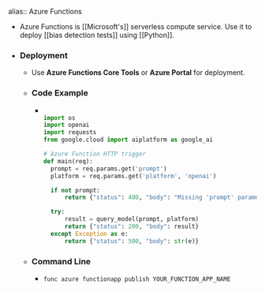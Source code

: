 alias:: Azure Functions

- Azure Functions is [[Microsoft's]] serverless compute service. Use it to deploy [[bias detection tests]] using [[Python]].
- ### Deployment
	- Use **Azure Functions Core Tools** or **Azure Portal** for deployment.
	- ### Code Example
		- ```python
		  
		  import os
		  import openai
		  import requests
		  from google.cloud import aiplatform as google_ai
		  
		  # Azure Function HTTP trigger
		  def main(req):
		    prompt = req.params.get('prompt')
		    platform = req.params.get('platform', 'openai')
		  
		    if not prompt:
		        return {"status": 400, "body": "Missing 'prompt' parameter"}
		  
		    try:
		        result = query_model(prompt, platform)
		        return {"status": 200, "body": result}
		    except Exception as e:
		        return {"status": 500, "body": str(e)}
		  
		  ```
	- ### Command Line
		- ```bash
		  func azure functionapp publish YOUR_FUNCTION_APP_NAME
		  ```
